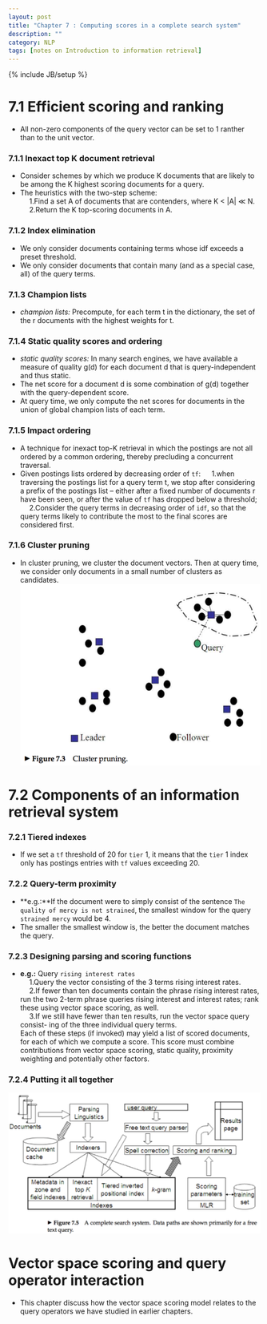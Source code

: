 ```yaml
---
layout: post
title: "Chapter 7 : Computing scores in a complete search system"
description: ""
category: NLP
tags: [notes on Introduction to information retrieval]
---
```

{% include JB/setup %}

# 7.1 Efficient scoring and ranking
* All non-zero components of the query vector can be set to 1 ranther than to the unit vector.  

### 7.1.1 Inexact top K document retrieval
* Consider schemes by which we produce K documents that are likely to be among the K highest scoring documents for a query.  
* The heuristics with the two-step scheme:  
&emsp; 1.Find a set A of documents that are contenders, where K < |A| ≪ N.  
&emsp; 2.Return the K top-scoring documents in A.

### 7.1.2 Index elimination
* We only consider documents containing terms whose idf exceeds a preset threshold.  
* We only consider documents that contain many (and as a special case, all) of the query terms.  

### 7.1.3 Champion lists
* *champion lists:* Precompute, for each term t in the dictionary, the set of the r documents with the highest weights for t.  

### 7.1.4 Static quality scores and ordering
* *static quality scores:* In many search engines, we have available a measure of quality g(d) for each document d that is query-independent and thus static.  
* The net score for a document d is some combination of g(d) together with the query-dependent score.  
* At query time, we only compute the net scores for documents in the union of global champion lists of each term.  

### 7.1.5 Impact ordering
* A technique for inexact top-K retrieval in which the postings are not all ordered by a common ordering, thereby precluding a concurrent traversal.  
* Given postings lists ordered by decreasing order of `tf`:
&emsp; 1.when traversing the postings list for a query term t, we stop after considering a prefix of the postings list – either after a fixed number of documents r have been seen, or after the value of `tf` has dropped below a threshold;  
&emsp; 2.Consider the query terms in decreasing order of `idf`, so that the query terms likely to contribute the most to the final scores are considered first.  

### 7.1.6 Cluster pruning
* In cluster pruning, we cluster the document vectors. Then at query time, we consider only documents in a small number of clusters as candidates.  
![refer to figure 7.3](../snapshot/19.png)

# 7.2 Components of an information retrieval system
### 7.2.1 Tiered indexes
* If we set a `tf` threshold of 20 for `tier` 1, it means that the `tier` 1 index only has postings entries with `tf` values exceeding 20.  

### 7.2.2 Query-term proximity
* **e.g.:**If the document were to simply consist of the sentence `The quality of mercy is not strained`, the smallest window for the query `strained mercy` would be 4.  
* The smaller the smallest window is, the better the document matches the query.  

### 7.2.3 Designing parsing and scoring functions
* **e.g.:** Query `rising interest rates`  
&emsp; 1.Query the vector consisting of the 3 terms rising interest rates.  
&emsp; 2.If fewer than ten documents contain the phrase rising interest rates, run the two 2-term phrase queries rising interest and interest rates; rank these using vector space scoring, as well.  
&emsp; 3.If we still have fewer than ten results, run the vector space query consist- ing of the three individual query terms.  
Each of these steps (if invoked) may yield a list of scored documents, for each of which we compute a score. This score must combine contributions from vector space scoring, static quality, proximity weighting and potentially other factors.

### 7.2.4 Putting it all together
![refer to figure 7.5](../snapshot/20.png)

# Vector space scoring and query operator interaction
* This chapter discuss how the vector space scoring model relates to the query operators we have studied in earlier chapters.  
